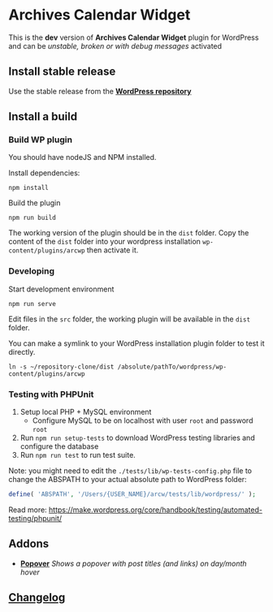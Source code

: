 # Archives Calendar Widget

This is the __dev__ version of __Archives Calendar Widget__ plugin for WordPress and can be
_unstable, broken or with debug messages_ activated

## Install stable release
Use the stable release from the **[WordPress repository](https://wordpress.org/plugins/archives-calendar-widget/)**

## Install a build
### Build WP plugin
You should have nodeJS and NPM installed.

Install dependencies:
```shell
npm install
```
Build the plugin
```shell
npm run build
```
The working version of the plugin should be in the `dist` folder.
Copy the content of the `dist` folder into your wordpress installation `wp-content/plugins/arcwp` then activate it.

### Developing
Start development environment
```shell
npm run serve
```

Edit files in the `src` folder, the working plugin will be available in the `dist` folder.

You can make a symlink to your WordPress installation plugin folder to test it directly.
```shell
ln -s ~/repository-clone/dist /absolute/pathTo/wordpress/wp-content/plugins/arcwp
```

### Testing with PHPUnit

1. Setup local PHP + MySQL environment
   - Configure MySQL to be on localhost with user `root` and password `root`
2. Run `npm run setup-tests` to download WordPress testing libraries and configure the database
3. Run `npm run test` to run test suite.

Note: you might need to edit the `./tests/lib/wp-tests-config.php` file to change the ABSPATH
to your actual absolute path to WordPress folder:
```php
define( 'ABSPATH', '/Users/{USER_NAME}/arcw/tests/lib/wordpress/' );
```

Read more: https://make.wordpress.org/core/handbook/testing/automated-testing/phpunit/
 
## Addons
- __[Popover](https://github.com/alekart/arcwp/)__ 
_Shows a popover with post titles (and links) on day/month hover_

## [Changelog](https://github.com/alekart/arcw/blob/master/CHANGELOG.md)
